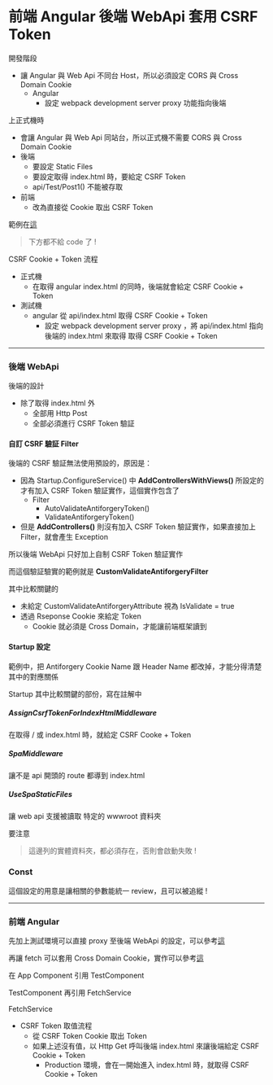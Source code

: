 # 前端 Angular 後端 WebApi 套用 CSRF Token

開發階段
- 讓 Angular 與 Web Api 不同台 Host，所以必須設定 CORS 與 Cross Domain Cookie
  - Angular
    - 設定 webpack development server proxy 功能指向後端

上正式機時
- 會讓 Angular 與 Web Api 同站台，所以正式機不需要 CORS 與 Cross Domain Cookie
- 後端
  - 要設定 Static Files
  - 要設定取得 index.html 時，要給定 CSRF Token
  - api/Test/Post1() 不能被存取
- 前端
  - 改為直接從 Cookie 取出 CSRF Token

範例在[這](https://github.com/ragnakuei/CrossSiteCsrfToken)
> 下方都不給 code 了 !

CSRF Cookie + Token 流程
- 正式機
  - 在取得 angular index.html 的同時，後端就會給定 CSRF Cookie + Token
- 測試機
  - angular 從 api/index.html 取得 CSRF Cookie + Token
    - 設定 webpack development server proxy ，將 api/index.html 指向後端的 index.html 來取得 取得 CSRF Cookie + Token

---

### 後端 WebApi

後端的設計
- 除了取得 index.html 外
  - 全部用 Http Post
  - 全部必須進行 CSRF Token 驗証

#### 自訂 CSRF 驗証 Filter

後端的 CSRF 驗証無法使用預設的，原因是：
- 因為 Startup.ConfigureService() 中 **AddControllersWithViews()** 所設定的才有加入 CSRF Token 驗証實作，這個實作包含了
  - Filter
    - AutoValidateAntiforgeryToken()
    - ValidateAntiforgeryToken()
- 但是 **AddControllers()** 則沒有加入 CSRF Token 驗証實作，如果直接加上 Filter，就會產生 Exception

所以後端 WebApi 只好加上自制 CSRF Token 驗証實作

而這個驗証驗實的範例就是 **CustomValidateAntiforgeryFilter**

其中比較關鍵的
- 未給定 CustomValidateAntiforgeryAttribute 視為 IsValidate = true
- 透過 Rseponse Cookie 來給定 Token
  - Cookie 就必須是 Cross Domain，才能讓前端框架讀到

#### Startup 設定

範例中，把 Antiforgery Cookie Name 跟 Header Name 都改掉，才能分得清楚其中的對應關係

Startup 其中比較關鍵的部份，寫在註解中

##### AssignCsrfTokenForIndexHtmlMiddleware

在取得 / 或 index.html 時，就給定 CSRF Cooke + Token

##### SpaMiddleware

讓不是 api 開頭的 route 都導到 index.html

##### UseSpaStaticFiles

讓 web api 支援被讀取 特定的 wwwroot 資料夾

要注意

> 這邊列的實體資料夾，都必須存在，否則會啟動失敗 !

### Const

這個設定的用意是讓相關的參數能統一 review，且可以被追縱 !

---

### 前端 Angular

先加上測試環境可以直接 proxy 至後端 WebApi 的設定，可以參考[這](../../../../FrontEnd/Javascript%20Frameworks/Angular/開發階段%20設定%20proxy%20server.md)

再讓 fetch 可以套用 Cross Domain Cookie，實作可以參考[這](../Cookie/Cross%20Domain%20設定.md#JavaScript%20fetch)

在 App Component 引用 TestComponent

TestComponent 再引用 FetchService

FetchService 
- CSRF Token 取值流程
  - 從 CSRF Token Cookie 取出 Token 
  - 如果上述沒有值，以 Http Get 呼叫後端 index.html 來讓後端給定 CSRF Cookie + Token
    - Production 環境，會在一開始進入 index.html 時，就取得 CSRF Cookie + Token
